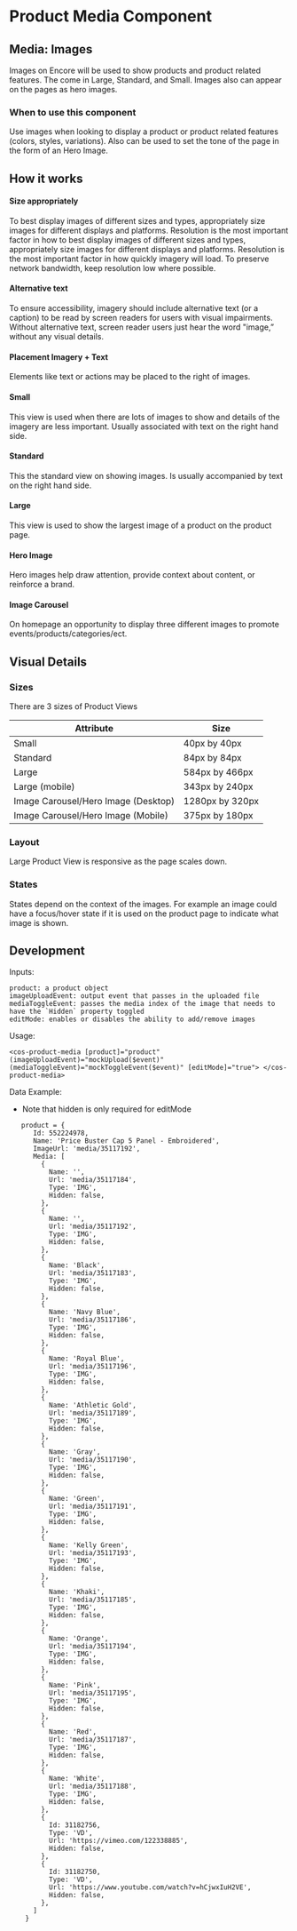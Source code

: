 # Product Media Component


## Media: Images

Images on Encore will be used to show products and product related features. The come in Large, Standard, and Small. Images also can appear on the pages as hero images.

### When to use this component

Use images when looking to display a product or product related features (colors, styles, variations). Also can be used to set the tone of the page in the form of an Hero Image.



## How it works

#### Size appropriately

To best display images of different sizes and types, appropriately size images for different displays and platforms. Resolution is the most important factor in how to best display images of different sizes and types, appropriately size images for different displays and platforms. Resolution is the most important factor in how quickly imagery will load. To preserve network bandwidth, keep resolution low where possible.



#### Alternative text

To ensure accessibility, imagery should include alternative text (or a caption) to be read by screen readers for users with visual impairments. Without alternative text, screen reader users just hear the word "image,” without any visual details.



#### Placement Imagery + Text

Elements like text or actions may be placed to the right of images.



#### Small

This view is used when there are lots of images to show and details of the imagery are less important. Usually associated with text on the right hand side. 



#### Standard

This the standard view on showing images. Is usually accompanied by text on the right hand side. 



#### Large

This view is used to show the largest image of a product on the product page. 



#### Hero Image

Hero images help draw attention, provide context about content, or reinforce a brand.



#### Image Carousel

On homepage an opportunity to display three different images to promote events/products/categories/ect. 


## Visual Details

### Sizes

There are 3 sizes of Product Views

| Attribute                           | Size            |
| ----------------------------------- | --------------- |
| Small                               | 40px by 40px    |
| Standard                            | 84px by 84px    |
| Large                               | 584px by 466px  |
| Large (mobile)                      | 343px by 240px  |
| Image Carousel/Hero Image (Desktop) | 1280px by 320px |
| Image Carousel/Hero Image (Mobile)  | 375px by 180px  |



### Layout

Large Product View is responsive as the page scales down. 

### States

States depend on the context of the images. For example an image could have a focus/hover state if it is used on the product page to indicate what image is shown.  



## Development
Inputs:

```
product: a product object
imageUploadEvent: output event that passes in the uploaded file
mediaToggleEvent: passes the media index of the image that needs to have the `Hidden` property toggled
editMode: enables or disables the ability to add/remove images
```

Usage:

```
<cos-product-media [product]="product" (imageUploadEvent)="mockUpload($event)" (mediaToggleEvent)="mockToggleEvent($event)" [editMode]="true"> </cos-product-media>

```

Data Example:

- Note that hidden is only required for editMode

```
   product = {
      Id: 552224978,
      Name: 'Price Buster Cap 5 Panel - Embroidered',
      ImageUrl: 'media/35117192',
      Media: [
        {
          Name: '',
          Url: 'media/35117184',
          Type: 'IMG',
          Hidden: false,
        },
        {
          Name: '',
          Url: 'media/35117192',
          Type: 'IMG',
          Hidden: false,
        },
        {
          Name: 'Black',
          Url: 'media/35117183',
          Type: 'IMG',
          Hidden: false,
        },
        {
          Name: 'Navy Blue',
          Url: 'media/35117186',
          Type: 'IMG',
          Hidden: false,
        },
        {
          Name: 'Royal Blue',
          Url: 'media/35117196',
          Type: 'IMG',
          Hidden: false,
        },
        {
          Name: 'Athletic Gold',
          Url: 'media/35117189',
          Type: 'IMG',
          Hidden: false,
        },
        {
          Name: 'Gray',
          Url: 'media/35117190',
          Type: 'IMG',
          Hidden: false,
        },
        {
          Name: 'Green',
          Url: 'media/35117191',
          Type: 'IMG',
          Hidden: false,
        },
        {
          Name: 'Kelly Green',
          Url: 'media/35117193',
          Type: 'IMG',
          Hidden: false,
        },
        {
          Name: 'Khaki',
          Url: 'media/35117185',
          Type: 'IMG',
          Hidden: false,
        },
        {
          Name: 'Orange',
          Url: 'media/35117194',
          Type: 'IMG',
          Hidden: false,
        },
        {
          Name: 'Pink',
          Url: 'media/35117195',
          Type: 'IMG',
          Hidden: false,
        },
        {
          Name: 'Red',
          Url: 'media/35117187',
          Type: 'IMG',
          Hidden: false,
        },
        {
          Name: 'White',
          Url: 'media/35117188',
          Type: 'IMG',
          Hidden: false,
        },
        {
          Id: 31182756,
          Type: 'VD',
          Url: 'https://vimeo.com/122338885',
          Hidden: false,
        },
        {
          Id: 31182750,
          Type: 'VD',
          Url: 'https://www.youtube.com/watch?v=hCjwxIuH2VE',
          Hidden: false,
        },
      ]
    }
```
